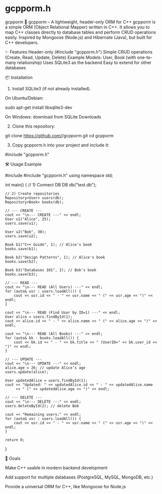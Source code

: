 # gcpporm.h
 gcpporm  🚀 gcpporm – A lightweight, header-only ORM for C++  gcpporm is a simple ORM (Object Relational Mapper) written in C++. It allows you to map C++ classes directly to database tables and perform CRUD operations easily. Inspired by Mongoose (Node.js) and Hibernate (Java), but built for C++ developers. 

✨ Features
Header-only (#include "gcpporm.h")
Simple CRUD operations (Create, Read, Update, Delete)
Example Models: User, Book (with one-to-many relationship)
Uses SQLite3 as the backend
Easy to extend for other databases

📦 Installation

1. Install SQLite3 (if not already installed).

On Ubuntu/Debian:

sudo apt-get install libsqlite3-dev

On Windows: download from SQLite Downloads

2. Clone this repository:

git clone https://github.com/<your-username>/gcpporm.git
cd gcpporm

3. Copy gcpporm.h into your project and include it:

#include "gcpporm.h"

🛠️ Usage Example

#include <iostream>
#include "gcpporm.h"
using namespace std;

int main() {
    // 1) Connect DB
    DB db("test.db");

    // 2) Create repositories
    Repository<User> users(db);
    Repository<Book> books(db);

    // --- CREATE ---
    cout << "\n--- CREATE ---" << endl;
    User u1("Alice", 25);
    users.save(u1);

    User u2("Bob", 30);
    users.save(u2);

    Book b1("C++ Guide", 1); // Alice's book
    books.save(b1);

    Book b2("Design Patterns", 1); // Alice's book
    books.save(b2);

    Book b3("Databases 101", 2); // Bob's book
    books.save(b3);

    // --- READ ---
    cout << "\n--- READ (All Users) ---" << endl;
    for (auto& usr : users.loadAll()) {
        cout << usr.id << " - " << usr.name << " (" << usr.age << ")" << endl;
    }

    cout << "\n--- READ (Find User by ID=1) ---" << endl;
    User alice = users.findById(1);
    cout << alice.id << " - " << alice.name << " (" << alice.age << ")" << endl;

    cout << "\n--- READ (All Books) ---" << endl;
    for (auto& bk : books.loadAll()) {
        cout << bk.id << " - " << bk.title << " (UserID=" << bk.user_id << ")" << endl;
    }

    // --- UPDATE ---
    cout << "\n--- UPDATE ---" << endl;
    alice.age = 26; // update Alice’s age
    users.update(alice);

    User updatedAlice = users.findById(1);
    cout << "Updated: " << updatedAlice.id << " - " << updatedAlice.name 
         << " (" << updatedAlice.age << ")" << endl;

    // --- DELETE ---
    cout << "\n--- DELETE ---" << endl;
    users.deleteById(2); // delete Bob

    cout << "Remaining users:" << endl;
    for (auto& usr : users.loadAll()) {
        cout << usr.id << " - " << usr.name << " (" << usr.age << ")" << endl;
    }

    return 0;
}


🌟 Goals

Make C++ usable in modern backend development

Add support for multiple databases (PostgreSQL, MySQL, MongoDB, etc.)

Provide a universal ORM for C++, like Mongoose for Node.js


